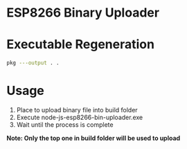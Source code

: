 # ESP8266 Binary Uploader
# Executable Regeneration
```bash
pkg ---output . .
```
# Usage
1. Place to upload binary file into build folder
2. Execute node-js-esp8266-bin-uploader.exe
3. Wait until the process is complete

**Note: Only the top one in build folder will be used to upload**